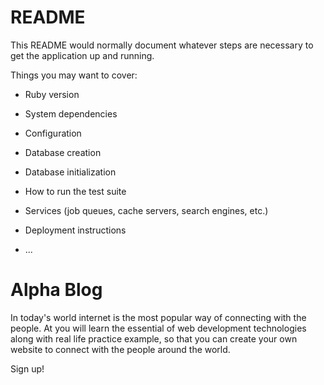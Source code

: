# README

This README would normally document whatever steps are necessary to get the
application up and running.

Things you may want to cover:

* Ruby version

* System dependencies

* Configuration

* Database creation

* Database initialization

* How to run the test suite

* Services (job queues, cache servers, search engines, etc.)

* Deployment instructions

* ...



<div class="container" id="home-container">
    <div class="p-5 mb-4 bg-light border rounded-3 text-center text-white" id="jumbotron">
        <h1>Alpha Blog</h1>
        <p class="lead">In today's world internet is the most popular way of connecting with the people. At you will learn the essential of web development technologies along with real life practice example, so that you can create your own website to connect with the people around the world.</p>
        <p><a target="_blank" class="btn btn-success btn-lg">Sign up!</a></p>
    </div>
</div>
